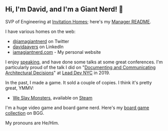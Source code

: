 ## Hi, I'm David, and I'm a Giant Nerd! 👋 

SVP of Engineering at [Invitation Homes](https://www.invitationhomes.com/); here's my [Manager README](https://github.com/davidaayers/davidaayers/blob/main/MANAGER-README.md).

I have various homes on the web:

- [@iamagiantnerd](https://twitter.com/iamagiantnerd) on Twitter
- [davidaayers](https://www.linkedin.com/in/davidaayers/) on LinkedIn
- [iamagiantnerd.com](https://iamagiantnerd.com) - My personal website

I enjoy [speaking](https://github.com/davidaayers/speaker-info), and have done some talks at some great conferences. I'm particularly proud of the talk I did on "[Documenting and Communicating Architectural Decisions](https://github.com/davidaayers/comm-and-doc-arch-decisions)" at [Lead Dev NYC](https://www.youtube.com/watch?v=rwfXkSjFhzc&feature=youtu.be) in 2019.

In the past, I made a game. It sold a couple of copies. I think it's pretty great, YMMV:

- [We Slay Monsters](http://weslaymonsters.com/), available on [Steam](https://store.steampowered.com/app/332540/We_Slay_Monsters/)

I'm a huge video game and board game nerd. Here's my [board game collection](https://boardgamegeek.com/collection/user/iamagiantnerd) on BGG.

My pronouns are He/Him.
